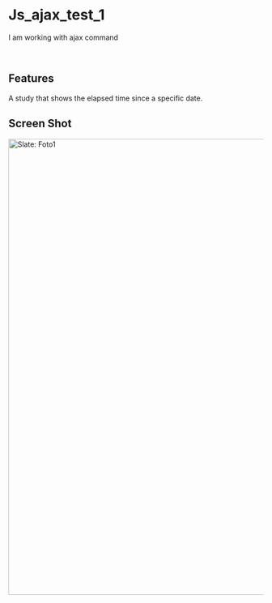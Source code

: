 # Js_ajax_test_1
I am working with ajax command



<p align="center"> 

<br> 
  
  Features 
  ------------ 

A study that shows the elapsed time since a specific date.
  
  Screen Shot 
  ------------
  <img src="" alt="Slate: Foto1" width="900"> 
